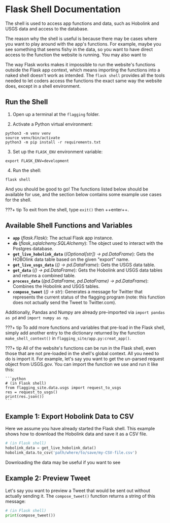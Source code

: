 # Flask Shell Documentation

The shell is used to access app functions and data, such as Hobolink and USGS
data and access to the database.

The reason why the shell is useful is because there may be cases where you want to play around with the app's functions. For example, maybe you see something that seems fishy in the data, so you want to have direct access to the function the website is running. You may also want to 

The way Flask works makes it impossible to run the website's functions outside the Flask app context, which means importing the functions into a naked shell doesn't work as intended. The `flask shell` provides all the tools needed to let coders access the functions the exact same way the website does, except in a shell environment.

## Run the Shell

1. Open up a terminal at the `flagging` folder.

2. Activate a Python virtual environment:

```shell
python3 -m venv venv
source venv/bin/activate
python3 -m pip install -r requirements.txt
```

3. Set up the `FLASK_ENV` environment variable:

```shell
export FLASK_ENV=development
```

4. Run the shell:

```shell
flask shell
```

And you should be good to go! The functions listed below should be available for use, and the section below contains some example use cases for the shell.

???+ tip
    To exit from the shell, type `exit()` then ++enter++.

## Available Shell Functions and Variables

- **`app`** (*flask.Flask*):
  The actual Flask app instance.
- **`db`** (*flask_sqlalchemy.SQLAlchemy*):
  The object used to interact with the Postgres database.
- **`get_live_hobolink_data`** (*(Optional[str]) -> pd.DataFrame*):
  Gets the HOBOlink data table based on the given "export" name.
- **`get_live_usgs_data`** (*() -> pd.DataFrame*):
  Gets the USGS data table.
- **`get_data`** (*() -> pd.DataFrame*):
  Gets the Hobolink and USGS data tables and returns a combined table.
- **`process_data`** (*(pd.DataFrame, pd.DataFrame) -> pd.DataFrame*):
  Combines the Hobolink and USGS tables.
- **`compose_tweet`** (*() -> str*):
  Generates a message for Twitter that represents the current status of the flagging program (note: this function does not actually send the Tweet to Twitter.com). 

Additionally, Pandas and Numpy are already pre-imported via `import pandas as pd` and `import numpy as np`.

???+ tip
    To add more functions and variables that pre-load in the Flask shell, simply add another entry to the dictionary returned by the function `make_shell_context()` in `flagging_site/app.py:creat_app()`.
    
???+ tip
    All of the website's functions can be run in the Flask shell, even those that are not pre-loaded in the shell's global context. All you need to do is import it. For example, let's say you want to get the un-parsed request object from USGS.gov. You can import the function we use and run it like this:
    
    ```python
    # (in Flask shell)
    from flagging_site.data.usgs import request_to_usgs
    res = request_to_usgs()
    print(res.json())
    ```

## Example 1: Export Hobolink Data to CSV

Here we assume you have already started the Flask shell.
This example shows how to download the Hobolink data and
save it as a CSV file.

```python
# (in Flask shell)
hobolink_data = get_live_hobolink_data()
hobolink_data.to_csv('path/where/to/save/my-CSV-file.csv')
```

Downloading the data may be useful if you want to see 

## Example 2: Preview Tweet

Let's say you want to preview a Tweet that would be sent out without actually sending it. The `compose_tweet()` function returns a string of this message:

```python
# (in Flask shell)
print(compose_tweet())
```
